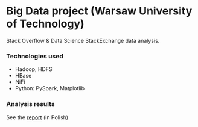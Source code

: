# Big Data project (Warsaw University of Technology)
Stack Overflow & Data Science StackExchange data analysis.

### Technologies used
- Hadoop, HDFS
- HBase
- NiFi
- Python: PySpark, Matplotlib

### Analysis results
See the [report](https://github.com/maciejors/big_data/blob/main/BigData_raport.pdf) (in Polish)
